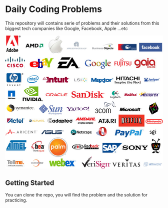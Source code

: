 # Daily Coding Problems

This repository will contains serie of problems and their solutions from this biggest tech companies like Google, Facebook, Apple ...etc


![](https://github.com/dombroks/Daily-Coding-Problem/blob/master/tech-companies.jpg)


## Getting Started

You can clone the repo, you will find the problem and the solution for practicing.





